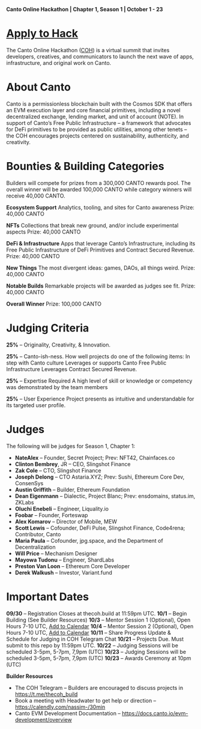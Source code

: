 **Canto Online Hackathon | Chapter 1, Season 1 | October 1 - 23** 

# [Apply to Hack](https://eugnmr538db.typeform.com/to/DqXgaPju?typeform-source=thecoh.build)  
  

The Canto Online Hackathon ([COH](https://thecoh.build)) is a virtual summit that invites developers, creatives, and communicators to launch the next wave of apps, infrastructure, and original work on Canto.

# **About Canto**
Canto is a permissionless blockchain built with the Cosmos SDK that offers an EVM execution layer and core financial primitives, including a novel decentralized exchange, lending market, and unit of account (NOTE). In support of Canto’s Free Public Infrastructure – a framework that advocates for DeFi primitives to be provided as public utilities, among other tenets –  the COH encourages projects centered on sustainability, authenticity, and creativity. 


# **Bounties & Building Categories**
Builders will compete for prizes from a 300,000 CANTO rewards pool. The overall winner will be awarded 100,000 CANTO while category winners will receive 40,000 CANTO. 

**Ecosystem Support**
Analytics, tooling, and sites for Canto awareness
Prize: 40,000 CANTO


**NFTs**
Collections that break new ground, and/or include experimental aspects
Prize: 40,000 CANTO


**DeFi & Infrastructure**
Apps that leverage Canto’s Infrastructure, including its Free Public Infrastructure of DeFi Primitives and Contract Secured Revenue. 
Prize: 40,000 CANTO


**New Things**
The most divergent ideas: games, DAOs, all things weird. 
Prize: 40,000 CANTO

**Notable Builds**
Remarkable projects will be awarded as judges see fit.
Prize: 40,000 CANTO


**Overall Winner**
Prize: 100,000 CANTO

# **Judging Criteria**

**25%** – Originality, Creativity, & Innovation.

**25%** – Canto-ish-ness. How well projects do one of the following items:
In step with Canto culture
Leverages or supports Canto Free Public Infrastructure
Leverages Contract Secured Revenue.

**25%** – Expertise Required
A high level of skill or knowledge or competency was demonstrated by the team members

**25%** – User Experience
Project presents as intuitive and understandable for its targeted user profile.


# **Judges**

The following will be judges for Season 1, Chapter 1:


* **NateAlex** – Founder, Secret Project; Prev: NFT42, Chainfaces.co
* **Clinton Bembrey**, JR – CEO, Slingshot Finance
* **Zak Cole** – CTO, Slingshot Finance
* **Joseph Delong** – CTO Astaria.XYZ; Prev: Sushi, Ethereum Core Dev, ConsenSys
* **Austin Griffith** – Builder, Ethereum Foundation 
* **Dean Eigenmann** – Dialectic, Project Blanc; Prev: ensdomains, status.im, ZKLabs
* **Oluchi Enebeli** – Engineer, Liquality.io
* **Foobar** – Founder, Forteswap
* **Alex Komarov** – Director of Mobile, MEW
* **Scott Lewis** – Cofounder, DeFi Pulse, Slingshot Finance, Code4rena; Contributor, Canto
* **Maria Paula** – Cofounder, jpg.space, and the Department of Decentralization
* **Will Price** – Mechanism Designer
* **Mayowa Tudonu** – Engineer, ShardLabs 
* **Preston Van Loon** – Ethereum Core Developer
* **Derek Walkush** – Investor, Variant.fund

# **Important Dates** 

**09/30** – Registration Closes at thecoh.build at 11:59pm UTC.
**10/1** – Begin Building (See Builder Resources)
**10/3** – Mentor Session 1 (Optional), Open Hours 7-10 UTC, [Add to Calendar](https://calendar.google.com/event?action=TEMPLATE&tmeid=NWNiY291ZDJsamhwaW9zczhsbmUxY25pamQgcm9iaW5AbWt0Lm1hcmtldA&tmsrc=robin%40mkt.market)
**10/4** – Mentor Session  2 (Optional), Open Hours 7-10 UTC, [Add to Calendar](https://calendar.google.com/event?action=TEMPLATE&tmeid=NmxzMjZpcGoyNjRyb3JydTkwczQydG41dGQgcm9iaW5AbWt0Lm1hcmtldA&tmsrc=robin%40mkt.market)
**10/11** – Share Progress Update & Schedule for Judging in COH Telegram Chat
**10/21** – Projects Due. Must submit to this repo by 11:59pm UTC.
**10/22** – Judging Sessions will be scheduled 3-5pm, 5-7pm, 7,9pm (UTC) 
**10/23** – Judging Sessions will be scheduled 3-5pm, 5-7pm, 7,9pm (UTC)
**10/23** – Awards Ceremony at 10pm (UTC) 

**Builder Resources**

* The COH Telegram – Builders are encouraged to discuss projects in https://t.me/thecoh_build
* Book a meeting with Headwater to get help or direction – https://calendly.com/nassim-/30min
* Canto EVM Development Documentation – https://docs.canto.io/evm-development/overview




